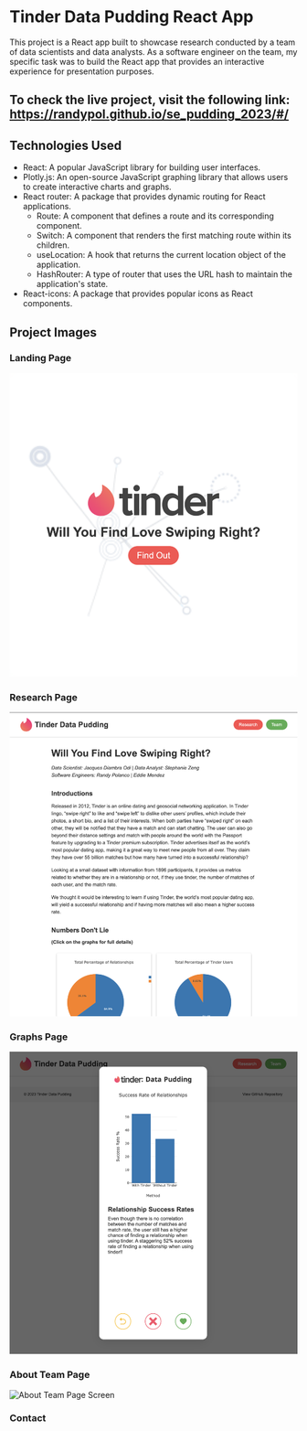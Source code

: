 # Tinder Data Pudding React App

This project is a React app built to showcase research conducted by a team of data scientists and data analysts. As a software engineer on the team, my specific task was to build the React app that provides an interactive experience for presentation purposes.

## To check the live project, visit the following link: https://randypol.github.io/se_pudding_2023/#/

## Technologies Used
- React: A popular JavaScript library for building user interfaces.
- Plotly.js: An open-source JavaScript graphing library that allows users to create interactive charts and graphs.
- React router: A package that provides dynamic routing for React applications.
    - Route: A component that defines a route and its corresponding component.
    - Switch: A component that renders the first matching route within its children.
    - useLocation: A hook that returns the current location object of the application.
    - HashRouter: A type of router that uses the URL hash to maintain the application's state.
- React-icons: A package that provides popular icons as React components.

## Project Images

### Landing Page

![Landing Page Screen](/src/images/ProjectScreenshots/LandingScreen.png)

### Research Page

![Research Page Screen](/src/images/ProjectScreenshots/ResearchScreen.png)

### Graphs Page

![Graphs Page Screen](/src/images/ProjectScreenshots/GraphsScreen.png)

### About Team Page

![About Team Page Screen](/src/images/ProjectScreenshots/TeamScreen.png)

### Contact 